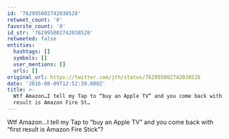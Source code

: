 ```yaml
---
id: '762995002742038528'
retweet_count: '0'
favorite_count: '0'
id_str: '762995002742038528'
retweeted: false
entities:
  hashtags: []
  symbols: []
  user_mentions: []
  urls: []
original_url: https://twitter.com/jth/status/762995002742038528
date: '2016-08-09T12:52:39.000Z'
title: >-
  Wtf Amazon…I tell my Tap to “buy an Apple TV” and you come back with “first
  result is Amazon Fire St…
---
```


Wtf Amazon…I tell my Tap to “buy an Apple TV” and you come back with “first result is Amazon Fire Stick”?